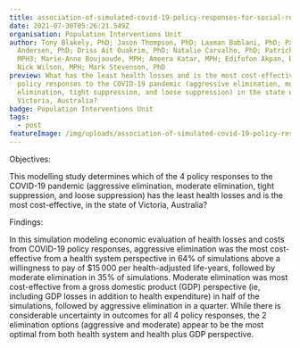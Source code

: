 ```yaml
---
title: association-of-simulated-covid-19-policy-responses-for-social-restrictions-and-lockdowns
date: 2021-07-30T05:26:21.549Z
organisation: Population Interventions Unit
author: Tony Blakely, PhD; Jason Thompson, PhD; Laxman Bablani, PhD; Patrick
  Andersen, PhD; Driss Ait Ouakrim, PhD; Natalie Carvalho, PhD; Patrick Abraham,
  MPH3; Marie-Anne Boujaoude, MPH; Ameera Katar, MPH; Edifofon Akpan, BPharm;
  Nick Wilson, MPH; Mark Stevenson, PhD
preview: What has the least health losses and is the most cost-effective of 4
  policy responses to the COVID-19 pandemic (aggressive elimination, moderate
  elimination, tight suppression, and loose suppression) in the state of
  Victoria, Australia?
badge: Population Interventions Unit
tags:
  - post
featureImage: /img/uploads/association-of-simulated-covid-19-policy-responses-for-social-restrictions-and-lockdowns.jpg
---
```

Objectives: 

This modelling study determines which of the 4 policy responses to the COVID-19 pandemic (aggressive elimination, moderate elimination, tight suppression, and loose suppression) has the least health losses and is the most cost-effective, in the state of Victoria, Australia?

Findings: 

In this simulation modeling economic evaluation of health losses and costs from COVID-19 policy responses, aggressive elimination was the most cost-effective from a health system perspective in 64% of simulations above a willingness to pay of $15 000 per health-adjusted life-years, followed by moderate elimination in 35% of simulations. Moderate elimination was most cost-effective from a gross domestic product (GDP) perspective (ie, including GDP losses in addition to health expenditure) in half of the simulations, followed by aggressive elimination in a quarter.
While there is considerable uncertainty in outcomes for all 4 policy responses, the 2 elimination options (aggressive and moderate) appear to be the most optimal from both health system and health plus GDP perspective.